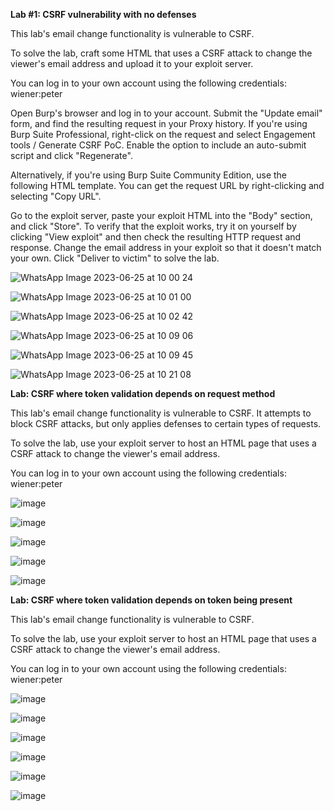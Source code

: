 **Lab #1: CSRF vulnerability with no defenses**

This lab's email change functionality is vulnerable to CSRF.

To solve the lab, craft some HTML that uses a CSRF attack to change the viewer's email address and upload it to your exploit server.

You can log in to your own account using the following credentials: wiener:peter

Open Burp's browser and log in to your account. Submit the "Update email" form, and find the resulting request in your Proxy history.
If you're using Burp Suite Professional, right-click on the request and select Engagement tools / Generate CSRF PoC. Enable the option to include an auto-submit script and click "Regenerate".

Alternatively, if you're using Burp Suite Community Edition, use the following HTML template. You can get the request URL by right-clicking and selecting "Copy URL".

<form method="POST" action="https://YOUR-LAB-ID.web-security-academy.net/my-account/change-email">
    <input type="hidden" name="email" value="anything%40web-security-academy.net">
</form>
<script>
        document.forms[0].submit();
</script>
Go to the exploit server, paste your exploit HTML into the "Body" section, and click "Store".
To verify that the exploit works, try it on yourself by clicking "View exploit" and then check the resulting HTTP request and response.
Change the email address in your exploit so that it doesn't match your own.
Click "Deliver to victim" to solve the lab.

![WhatsApp Image 2023-06-25 at 10 00 24](https://github.com/SURYASNAIR1/PortSwigger/assets/123303806/f458f094-603b-4bad-99c3-b66ca08078c4)

![WhatsApp Image 2023-06-25 at 10 01 00](https://github.com/SURYASNAIR1/PortSwigger/assets/123303806/516ecc48-b74b-42ce-b89c-f0581cbb2ac6)

![WhatsApp Image 2023-06-25 at 10 02 42](https://github.com/SURYASNAIR1/PortSwigger/assets/123303806/38cacc78-db38-439c-ba15-7415238194de)

![WhatsApp Image 2023-06-25 at 10 09 06](https://github.com/SURYASNAIR1/PortSwigger/assets/123303806/276708de-b458-4d6c-b6f2-5780f68ec6e2)

![WhatsApp Image 2023-06-25 at 10 09 45](https://github.com/SURYASNAIR1/PortSwigger/assets/123303806/fc8f1e9a-cedb-4a2e-8511-f474e71f00fc)

![WhatsApp Image 2023-06-25 at 10 21 08](https://github.com/SURYASNAIR1/PortSwigger/assets/123303806/45127378-943c-4740-ab4a-5beaa8e71df5)

**Lab: CSRF where token validation depends on request method**

This lab's email change functionality is vulnerable to CSRF. It attempts to block CSRF attacks, but only applies defenses to certain types of requests.

To solve the lab, use your exploit server to host an HTML page that uses a CSRF attack to change the viewer's email address.

You can log in to your own account using the following credentials: wiener:peter

![image](https://github.com/SURYASNAIR1/PortSwigger/assets/123303806/028dbff1-9c0d-4f54-97c2-adf0bd4ebb49)

![image](https://github.com/SURYASNAIR1/PortSwigger/assets/123303806/39a3e570-db45-4ec6-ba82-5f1f7343595d)

![image](https://github.com/SURYASNAIR1/PortSwigger/assets/123303806/876438ff-ca58-4ab9-807a-05fe1b0e5d16)

![image](https://github.com/SURYASNAIR1/PortSwigger/assets/123303806/3e91c758-0108-4b50-8e44-ff830198be09)

![image](https://github.com/SURYASNAIR1/PortSwigger/assets/123303806/974465f5-80a9-404a-a846-042e042da492)

**Lab: CSRF where token validation depends on token being present**

This lab's email change functionality is vulnerable to CSRF.

To solve the lab, use your exploit server to host an HTML page that uses a CSRF attack to change the viewer's email address.

You can log in to your own account using the following credentials: wiener:peter

![image](https://github.com/SURYASNAIR1/PortSwigger/assets/123303806/4dc3ea4d-7e1f-4cb6-a066-132eb539c1ef)

![image](https://github.com/SURYASNAIR1/PortSwigger/assets/123303806/efc06d94-69c4-4636-98ca-811043b4aefb)

![image](https://github.com/SURYASNAIR1/PortSwigger/assets/123303806/0e0c5d4a-82a7-4a6d-9a96-20b566bbe1b6)

![image](https://github.com/SURYASNAIR1/PortSwigger/assets/123303806/f95b883f-6c82-419f-ac58-4d624ac39cc7)

![image](https://github.com/SURYASNAIR1/PortSwigger/assets/123303806/f9a083c7-ca09-419f-950a-ad564558a781)

![image](https://github.com/SURYASNAIR1/PortSwigger/assets/123303806/3d75ad9b-19ff-4943-9288-11b2c10fa5a7)
